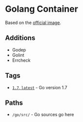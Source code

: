 # Golang Container

Based on the [official image](https://registry.hub.docker.com/_/golang/).

## Additions

* Godep
* Golint
* Errcheck

## Tags

- [`1.7`, `latest`](https://github.com/nildev/containers-go/tree/master) - Go version 1.7

## Paths

- `/go/src/` - Go sources go here

